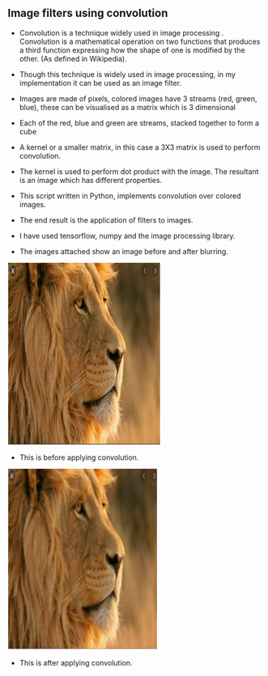 
## Image filters using convolution ##

- Convolution is a technique widely used in image processing . Convolution is a mathematical operation on two functions that produces a third function expressing how the shape of one is modified by the other. (As defined in Wikipedia).

- Though this technique is widely used in image processing, in my implementation it can be used as an image filter.

- Images are made of pixels, colored images have 3 streams (red, green, blue), these can be visualised as a matrix which is 3 dimensional
- Each of the red, blue and green are streams, stacked together to form a cube

- A kernel or a smaller matrix, in this case a 3X3 matrix is used to perform convolution.

- The kernel is used to perform dot product with the image. The resultant is an image which has different properties.

- This script written in Python, implements convolution over colored images.

- The end result is the application of filters to images.

- I have used tensorflow, numpy and the image processing library.

- The images attached show an image before and after blurring.

![Image](./images/before.png)

- This is before applying convolution.

![Image](./images/after.png)

- This is after applying convolution.

